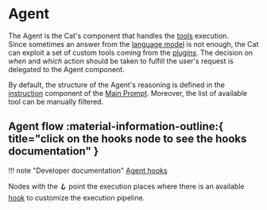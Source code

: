 # Agent

The Agent is the Cat's component that handles the [tools](../plugins.md) execution.   
Since sometimes an answer from the [language model](../llm.md) is not enough, the Cat can exploit a set of custom tools coming from the [plugins](../plugins.md). 
The decision on *when* and *which* action should be taken to fulfill the user's request is delegated to the Agent component.

By default, the structure of the Agent's reasoning is defined in the [instruction](../prompts/main_prompt.md#instructions) component of the [Main Prompt](../prompts/main_prompt.md).
Moreover, the list of available tool can be manually filtered.

## Agent flow :material-information-outline:{ title="click on the hooks node to see the hooks documentation" }

!!! note "Developer documentation"
    [Agent hooks](../../technical/plugins/hooks.md)

Nodes with the :hook: point the execution places where there is an available [hook](../plugins.md) to customize the execution pipeline.
